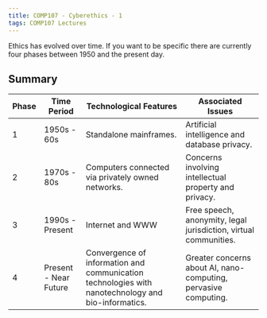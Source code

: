 ```yaml
---
title: COMP107 - Cyberethics - 1
tags: COMP107 Lectures
---
```

Ethics has evolved over time. If you want to be specific there are currently four phases between 1950 and the present day.

## Summary

| Phase | Time Period | Technological Features | Associated Issues |
| --- | --- | --- | --- |
| 1 | 1950s - 60s | Standalone mainframes. | Artificial intelligence and database privacy. |
| 2 | 1970s - 80s | Computers connected via privately owned networks. | Concerns involving intellectual property and privacy. |
| 3 | 1990s - Present | Internet and WWW | Free speech, anonymity, legal jurisdiction, virtual communities. |
| 4 | Present - Near Future | Convergence of information and communication technologies with nanotechnology and bio-informatics. | Greater concerns about AI, nano-computing, pervasive computing. |
